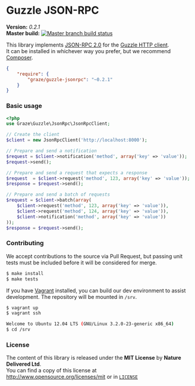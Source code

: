 # Guzzle JSON-RPC #

**Version:** *0.2.1*<br/>
**Master build:** [![Master branch build status][travis-master]][travis]

This library implements [JSON-RPC 2.0][jsonrpc] for the [Guzzle HTTP client][guzzle].<br/>
It can be installed in whichever way you prefer, but we recommend [Composer][packagist].
```json
{
    "require": {
        "graze/guzzle-jsonrpc": "~0.2.1"
    }
}
```

### Basic usage ###
```php
<?php
use Graze\Guzzle\JsonRpc\JsonRpcClient;

// Create the client
$client = new JsonRpcClient('http://localhost:8000');

// Prepare and send a notification
$request = $client->notification('method', array('key' => 'value'));
$request->send();

// Prepare and send a request that expects a response
$request  = $client->request('method', 123, array('key' => 'value'));
$response = $request->send();

// Prepare and send a batch of requests
$request = $client->batch(array(
    $client->request('method', 123, array('key' => 'value')),
    $client->request('method', 124, array('key' => 'value')),
    $client->notification('method', array('key' => 'value'))
));
$response = $request->send();
```


### Contributing ###
We accept contributions to the source via Pull Request,
but passing unit tests must be included before it will be considered for merge.
```bash
$ make install
$ make tests
```

If you have [Vagrant][vagrant] installed, you can build our dev environment to assist development.
The repository will be mounted in `/srv`.
```bash
$ vagrant up
$ vagrant ssh

Welcome to Ubuntu 12.04 LTS (GNU/Linux 3.2.0-23-generic x86_64)
$ cd /srv
```


### License ###
The content of this library is released under the **MIT License** by **Nature Delivered Ltd**.<br/>
You can find a copy of this license at http://www.opensource.org/licenses/mit or in [`LICENSE`][license]


<!-- Links -->
[travis]: https://travis-ci.org/graze/guzzle-jsonrpc
[travis-master]: https://travis-ci.org/graze/guzzle-jsonrpc.png?branch=master
[packagist]: https://packagist.org/packages/graze/guzzle-jsonrpc
[vagrant]:   http://vagrantup.com
[jsonrpc]:   http://jsonrpc.org/specification
[guzzle]:    https://github.com/guzzle/guzzle
[license]:   /LICENSE
